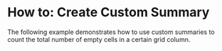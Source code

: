 # How to: Create Custom Summary


<p>The following example demonstrates how to use custom summaries to count the total number of empty cells in a certain grid column.</p>

<br/>


